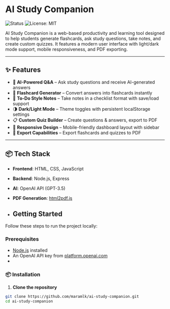 # AI Study Companion

![Status](https://img.shields.io/badge/status-in--progress-yellow) ![License: MIT](https://img.shields.io/badge/license-MIT-blue)

AI Study Companion is a web-based productivity and learning tool designed to help students generate flashcards, ask study questions, take notes, and create custom quizzes. It features a modern user interface with light/dark mode support, mobile responsiveness, and PDF exporting.

---

## ✨ Features

- 🤖 **AI-Powered Q&A** – Ask study questions and receive AI-generated answers
- 🧠 **Flashcard Generator** – Convert answers into flashcards instantly
- 📝 **To-Do Style Notes** – Take notes in a checklist format with save/load support
- 🌗 **Dark/Light Mode** – Theme toggles with persistent localStorage settings
- 📋 **Custom Quiz Builder** – Create questions & answers, export to PDF
- 📱 **Responsive Design** – Mobile-friendly dashboard layout with sidebar
- 📄 **Export Capabilities** – Export flashcards and quizzes to PDF

---

## 📦 Tech Stack

- **Frontend**: HTML, CSS, JavaScript
- **Backend**: Node.js, Express
- **AI**: OpenAI API (GPT-3.5)
- **PDF Generation**: [html2pdf.js](https://www.npmjs.com/package/html2pdf.js)
  


- ## Getting Started
Follow these steps to run the project locally:
### Prerequisites
- [Node.js](https://nodejs.org/) installed
- An OpenAI API key from [platform.openai.com](https://platform.openai.com/account/api-keys)
- 
### 📦 Installation
1. **Clone the repository**
```bash
git clone https://github.com/maramlk/ai-study-companion.git
cd ai-study-companion
